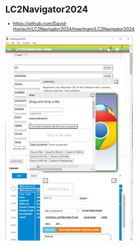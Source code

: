 # LC2Navigator2024

- https://github.com/David-Honisch/LC2Navigator2024/tree/main/LC2Navigator2024

<img src="https://github.com/David-Honisch/LC2Navigator2024/raw/main/LC2Navigator2024/LC2ExcelTransform.jpg" alt="LC2Navigator2024 Screenshot" width="400" />